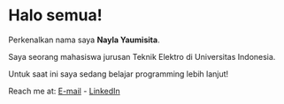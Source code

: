 # Halo semua! 

Perkenalkan nama saya **Nayla Yaumisita**.

Saya seorang mahasiswa jurusan Teknik Elektro di Universitas Indonesia.

Untuk saat ini saya sedang belajar programming lebih lanjut!

Reach me at: [E-mail](yaumisita@gmail.com) - [LinkedIn](https://www.linkedin.com/in/nayla-yaumisita/)

<!--
**spacemundane/spacemundane** is a ✨ _special_ ✨ repository because its `README.md` (this file) appears on your GitHub profile.

Here are some ideas to get you started:

- 🔭 I’m currently working on ...
- 🌱 I’m currently learning ...
- 👯 I’m looking to collaborate on ...
- 🤔 I’m looking for help with ...
- 💬 Ask me about ...
- 📫 How to reach me: ...
- 😄 Pronouns: ...
- ⚡ Fun fact: ...
-->
